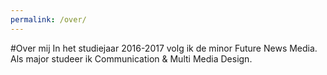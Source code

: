 ```yaml
---
permalink: /over/
---
```

#Over mij
In het studiejaar 2016-2017 volg ik de minor Future News Media. Als major studeer ik Communication & Multi Media Design.
